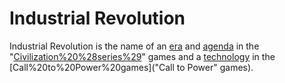 # Industrial Revolution

Industrial Revolution is the name of an [era](era) and [agenda](agenda) in the "[Civilization%20%28series%29](Civilization)" games and a [technology](technology) in the [Call%20to%20Power%20games]("Call to Power" games).